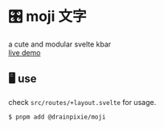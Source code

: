 # 🎛️ moji 文字

a cute and modular svelte kbar  
[live demo](https://moji.drainpixie.me)

## 🖥️ use

check `src/routes/+layout.svelte` for usage.

```sh
$ pnpm add @drainpixie/moji
```
